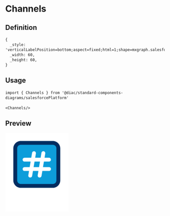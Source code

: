# Channels

## Definition

```
{
  _style: 'verticalLabelPosition=bottom;aspect=fixed;html=1;shape=mxgraph.salesforce.channels;',
  _width: 60,
  _height: 60,
}
```

## Usage

```
import { Channels } from '@diac/standard-components-diagrams/salesforcePlatform'

<Channels/>
```

## Preview

<img src="./channels.png" width="200"/>
